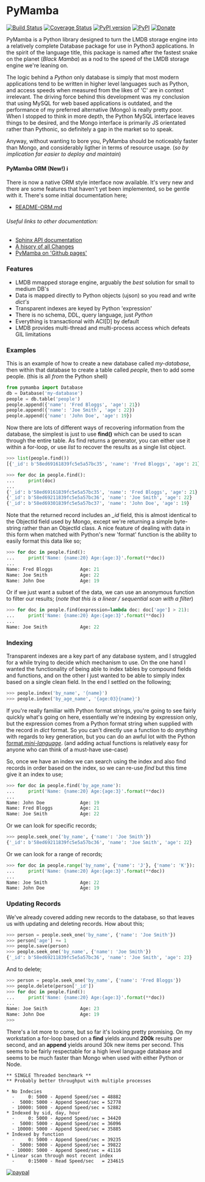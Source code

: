 # PyMamba

[![Build Status](https://travis-ci.org/oddjobz/pymamba.svg?branch=master&v=17)](https://travis-ci.org/oddjobz/pymamba)
[![Coverage Status](https://coveralls.io/repos/github/oddjobz/pymamba/badge.svg?branch=master&v=17)](https://coveralls.io/github/oddjobz/pymamba?branch=master)
[![PyPI version](https://badge.fury.io/py/pymamba.svg)](https://badge.fury.io/py/pymamba)
[![PyPI](https://img.shields.io/pypi/dd/pymamba.svg?style=flat)](https://pypi.python.org/pypi/pymamba)
[![Donate](https://img.shields.io/badge/Donate-PayPal-green.svg)](https://www.paypal.com/cgi-bin/webscr?cmd=_s-xclick&hosted_button_id=Y8KQE7TRJV6ZA)

PyMamba is a Python library designed to turn the LMDB storage engine into a relatively 
complete Database package for use in Python3 applications. In the spirit of the 
language title, this package is named after the fastest snake on the planet 
(*Black Mamba*) as a nod to the speed of the LMDB storage engine we're leaning on.

The logic behind a *Python* only database is simply that most modern applications 
tend to be written in higher level languages such as Python, and access speeds when 
measured from the likes of 'C' are in context irrelevant. The driving force behind 
this development was my conclusion that using MySQL for web based applications is 
outdated, and the performance of my preferred alternative (Mongo) is really pretty 
poor. When I stopped to think in more depth, the Python MySQL interface leaves things 
to be desired, and the Mongo interface is primarily JS orientated rather than Pythonic,
so definitely a gap in the market so to speak.

Anyway, without wanting to bore you, PyMamba should be noticeably faster than Mongo, 
and considerably ligther in terms of resource usage. (*so by implication far easier 
to deploy and maintain*)

#### PyMamba ORM (New!) :information_source:

There is now a native ORM style interface now available. It's very new and there are
some features that haven't yet been implemented, so be gentle with it. There's some
initial documentation here;
* [README-ORM.md](https://github.com/oddjobz/pymamba/blob/models/README-ORM.md)

###### Useful links to other documentation:
* [Sphinx API documentation](https://pymamba.linux.co.uk)
* [A hisory of all Changes](https://oddjobz.github.io/pymamba/CHANGELOG.html)
* [PyMamba on 'Github pages'](https://oddjobz.github.io/pymamba)

### Features

* LMDB mmapped storage engine, arguably the *best* solution for small to medium DB's
* Data is mapped directly to Python objects (ujson) so you read and write *dict's*
* Transparent indexes are keyed by Python 'expression'
* There is no schema, DDL, query language, just *Python*
* Everything is transactional with ACI[D] by default
* LMDB provides multi-thread and multi-process access which defeats GIL limitations

### Examples

This is an example of how to create a new database called *my-database*, then within 
that database to create a table called *people*, then to add some people. 
(this is all *from* the Python shell)

```python
from pymamba import Database
db = Database('my-database')
people = db.table('people')
people.append({'name': 'Fred Bloggs', 'age': 21})
people.append({'name': 'Joe Smith', 'age': 22})
people.append({'name': 'John Doe', 'age': 19})
```
Now there are lots of different ways of recovering information from the database, 
the simplest is just to use **find()** which can be used to scan through the entire 
table. As find returns a generator, you can either use it within a for-loop, or use 
*list* to recover the results as a single list object.

```python
>>> list(people.find())
[{'_id': b'58ed69161839fc5e5a57bc35', 'name': 'Fred Bloggs', 'age': 21}, {'_id': b'58ed69211839fc5e5a57bc36', 'name': 'Joe Smith', 'age': 22}, {'_id': b'58ed69301839fc5e5a57bc37', 'name': 'John Doe', 'age': 19}]

>>> for doc in people.find():
...     print(doc)
... 
{'_id': b'58ed69161839fc5e5a57bc35', 'name': 'Fred Bloggs', 'age': 21}
{'_id': b'58ed69211839fc5e5a57bc36', 'name': 'Joe Smith', 'age': 22}
{'_id': b'58ed69301839fc5e5a57bc37', 'name': 'John Doe', 'age': 19}

```
Note that the returned record includes an *_id* field, this is almost identical to 
the ObjectId field used by Mongo, except we're returning a simple byte-string rather 
than an ObjectId class. A nice feature of dealing with data in this form when matched 
with Python's new 'format' function is the ability to easily format this data like so;

```python
>>> for doc in people.find():
...     print('Name: {name:20} Age:{age:3}'.format(**doc))
... 
Name: Fred Bloggs          Age: 21
Name: Joe Smith            Age: 22
Name: John Doe             Age: 19
```
Or if we just want a subset of the data, we can use an anonymous function to filter our results;
(*note that this is a linear / sequential scan with a filter*)
```python
>>> for doc in people.find(expression=lambda doc: doc['age'] > 21):
...     print('Name: {name:20} Age:{age:3}'.format(**doc))
... 
Name: Joe Smith            Age: 22

```


### Indexing
Transparent indexes are a key part of any database system, and I struggled for a 
while trying to decide which mechanism to use. On the one hand I wanted the 
functionality of being able to index tables by compound fields and functions, and on 
the other I just wanted to be able to simply index based on a single clean field. 
In the end I settled on the following;

```python
>>> people.index('by_name', '{name}')
>>> people.index('by_age_name', '{age:03}{name}')
```
If you're really familiar with Python format strings, you're going to see fairly 
quickly what's going on here, essentially we're indexing by expression only, but 
the expression comes from a Python format string when supplied with the record in 
*dict* format. So you can't directly use a function to do *anything* with regards 
to key generation, but you can do an awful lot with the 
Python [format *mini-language*](https://docs.python.org/3.4/library/string.html#formatspec). 
(and adding actual functions is relatively easy for anyone who can think of a must-have use-case)

So, once we have an index we can search using the index and also find records in 
order based on the index, so we can re-use *find* but this time give it an index to use;
```python
>>> for doc in people.find('by_age_name'):
...     print('Name: {name:20} Age:{age:3}'.format(**doc))
... 
Name: John Doe             Age: 19
Name: Fred Bloggs          Age: 21
Name: Joe Smith            Age: 22
```
Or we can look for specific records;
```python
>>> people.seek_one('by_name', {'name': 'Joe Smith'})
{'_id': b'58ed69211839fc5e5a57bc36', 'name': 'Joe Smith', 'age': 22}
```
Or we can look for a range of records;
```python
>>> for doc in people.range('by_name', {'name': 'J'}, {'name': 'K'}):
...     print('Name: {name:20} Age:{age:3}'.format(**doc))
... 
Name: Joe Smith            Age: 22
Name: John Doe             Age: 19
```
### Updating Records
We've already covered adding new records to the database, so that leaves us with
updating and deleting records. How about this;
```python
>>> person = people.seek_one('by_name', {'name': 'Joe Smith'})
>>> person['age'] += 1
>>> people.save(person)
>>> people.seek_one('by_name', {'name': 'Joe Smith'})
{'_id': b'58ed69211839fc5e5a57bc36', 'name': 'Joe Smith', 'age': 23}
```
And to delete;
```python
>>> person = people.seek_one('by_name', {'name': 'Fred Bloggs'})
>>> people.delete(person['_id'])
>>> for doc in people.find():
...     print('Name: {name:20} Age:{age:3}'.format(**doc))
... 
Name: Joe Smith            Age: 23
Name: John Doe             Age: 19
>>> 
```
There's a lot more to come, but so far it's looking pretty promising.
On my workstation a for-loop based on a **find** yields around **200k** results per second, and an **append** yields around 30k new items per second. This seems to be fairly respectable for a high level language database and seems to be much faster than Mongo when used with either Python or Node.

```text
** SINGLE Threaded benchmark **
** Probably better throughput with multiple processes

* No Indecies
  -     0: 5000 - Append Speed/sec = 48882
  -  5000: 5000 - Append Speed/sec = 52778
  - 10000: 5000 - Append Speed/sec = 52882
* Indexed by sid, day, hour
  -     0: 5000 - Append Speed/sec = 34420
  -  5000: 5000 - Append Speed/sec = 36096
  - 10000: 5000 - Append Speed/sec = 35885
* Indexed by function
  -     0: 5000 - Append Speed/sec = 39235
  -  5000: 5000 - Append Speed/sec = 39822
  - 10000: 5000 - Append Speed/sec = 41116
* Linear scan through most recent index
  -     0:15000 - Read Speed/sec   = 234615
```
[![paypal](https://www.paypalobjects.com/en_US/i/btn/btn_donateCC_LG.gif)](https://www.paypal.com/cgi-bin/webscr?cmd=_s-xclick&hosted_button_id=Y8KQE7TRJV6ZA)

